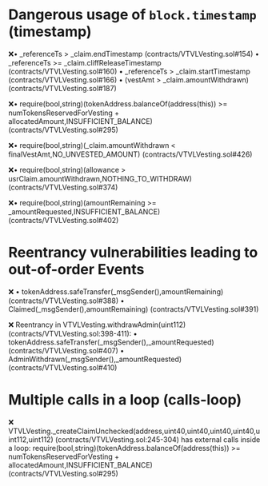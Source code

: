 # Dangerous usage of `block.timestamp` (timestamp)

❌• _referenceTs > _claim.endTimestamp (contracts/VTVLVesting.sol#154)
     • _referenceTs >= _claim.cliffReleaseTimestamp (contracts/VTVLVesting.sol#160)
     • _referenceTs > _claim.startTimestamp (contracts/VTVLVesting.sol#166)
     • (vestAmt > _claim.amountWithdrawn) (contracts/VTVLVesting.sol#187)

❌• require(bool,string)(tokenAddress.balanceOf(address(this)) >= numTokensReservedForVesting + allocatedAmount,INSUFFICIENT_BALANCE) (contracts/VTVLVesting.sol#295)

❌• require(bool,string)(_claim.amountWithdrawn < finalVestAmt,NO_UNVESTED_AMOUNT) (contracts/VTVLVesting.sol#426)

❌• require(bool,string)(allowance > usrClaim.amountWithdrawn,NOTHING_TO_WITHDRAW) (contracts/VTVLVesting.sol#374)

❌• require(bool,string)(amountRemaining >= _amountRequested,INSUFFICIENT_BALANCE) (contracts/VTVLVesting.sol#402)

# Reentrancy vulnerabilities leading to out-of-order Events

❌   • tokenAddress.safeTransfer(_msgSender(),amountRemaining) (contracts/VTVLVesting.sol#388)
	• Claimed(_msgSender(),amountRemaining) (contracts/VTVLVesting.sol#391)

❌ Reentrancy in VTVLVesting.withdrawAdmin(uint112) (contracts/VTVLVesting.sol:398-411):
	• tokenAddress.safeTransfer(_msgSender(),_amountRequested) (contracts/VTVLVesting.sol#407)
	• AdminWithdrawn(_msgSender(),_amountRequested) (contracts/VTVLVesting.sol#410)

# Multiple calls in a loop (calls-loop)

❌ VTVLVesting._createClaimUnchecked(address,uint40,uint40,uint40,uint40,uint112,uint112) (contracts/VTVLVesting.sol:245-304) has external calls inside a loop: require(bool,string)(tokenAddress.balanceOf(address(this)) >= numTokensReservedForVesting + allocatedAmount,INSUFFICIENT_BALANCE) (contracts/VTVLVesting.sol#295)



